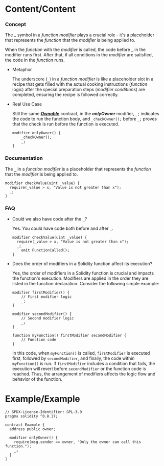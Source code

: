 # Content/Content

### Concept

The _ symbol in a *function modifier* plays a crucial role - it's a placeholder that represents the *function* that the *modifier* is being applied to. 

When the *function* with the *modifier* is called, the code before _ in the modifier runs first. After that, if all conditions in the *modifier* are satisfied, the code in the *function* runs.

- Metaphor
    
    The underscore (`_`) in a *function modifier* is like a placeholder slot in a recipe that gets filled with the actual cooking instructions (*function* logic) after the special preparation steps (*modifier conditions*) are completed, ensuring the recipe is followed correctly.
    
- Real Use Case
    
    Still the same ***[Ownable](https://github.com/OpenZeppelin/openzeppelin-contracts/blob/9ef69c03d13230aeff24d91cb54c9d24c4de7c8b/contracts/access/Ownable.sol#L48)*** contract, in the ***onlyOwner*** modifier, `_;` indicates the code to run the function body, and `_checkOwner();` before `_;` proves that the check is run before the function is executed.
    
    ```solidity
    modifier onlyOwner() {
        _checkOwner();
        _;
    }
    ```
    

### Documentation

The **`_`** in a *function modifier* is a placeholder that represents the *function* that the *modifier* is being applied to.

```solidity
modifier checkValue(uint _value) {
  require(_value > x, "Value is not greater than x");
  _;
}
```

### FAQ

- Could we also have code after the `_`?
    
    Yes. You could have code both before and after `_`. 
    
    ```solidity
    modifier checkValue(uint _value) {
      require(_value > x, "Value is not greater than x");
      _;
    	emit FunctionCalled();
    }
    ```
    
- Does the order of modifiers in a Solidity function affect its execution?
    
    Yes, the order of modifiers in a Solidity function is crucial and impacts the function's execution. Modifiers are applied in the order they are listed in the function declaration. Consider the following simple example:
    
    ```solidity
    modifier firstModifier() {
        // First modifier logic
        _;
    }
    
    modifier secondModifier() {
        // Second modifier logic
        _;
    }
    
    function myFunction() firstModifier secondModifier {
        // Function code
    }
    ```
    
    In this code, when `myFunction()` is called, `firstModifier` is executed first, followed by `secondModifier`, and finally, the code within `myFunction()` is run. If `firstModifier` includes a condition that fails, the execution will revert before `secondModifier` or the function code is reached. Thus, the arrangement of modifiers affects the logic flow and behavior of the function.
    

# Example/Example

```solidity
// SPDX-License-Identifier: GPL-3.0
pragma solidity ^0.8.17;

contract Example {
  address public owner;

  modifier onlyOwner() {
    require(msg.sender == owner, "Only the owner can call this function.");
    _;
  }
}
```
